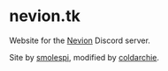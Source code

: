 # nevion.tk

Website for the [Nevion][1] Discord server. 

Site by [smolespi][2], modified by [coldarchie][3].

[1]: https://nevion.tk "Nevion"
[2]: https://espi.xyz "Espi"
[3]: https://coldarchie.xyz "coldarchie"

